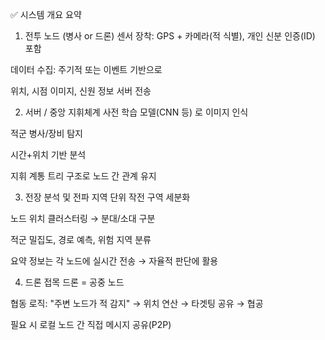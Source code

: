 ✅ 시스템 개요 요약

1. 전투 노드 (병사 or 드론)
센서 장착: GPS + 카메라(적 식별), 개인 신분 인증(ID) 포함

데이터 수집: 주기적 또는 이벤트 기반으로

위치, 시점 이미지, 신원 정보 서버 전송

2. 서버 / 중앙 지휘체계
사전 학습 모델(CNN 등) 로 이미지 인식

적군 병사/장비 탐지

시간+위치 기반 분석

지휘 계통 트리 구조로 노드 간 관계 유지

3. 전장 분석 및 전파
지역 단위 작전 구역 세분화

노드 위치 클러스터링 → 분대/소대 구분

적군 밀집도, 경로 예측, 위험 지역 분류

요약 정보는 각 노드에 실시간 전송 → 자율적 판단에 활용

4. 드론 접목
드론 = 공중 노드

협동 로직: "주변 노드가 적 감지" → 위치 연산 → 타겟팅 공유 → 협공

필요 시 로컬 노드 간 직접 메시지 공유(P2P)

